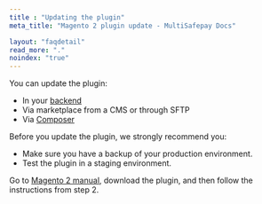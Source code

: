 ```yaml
---
title : "Updating the plugin"
meta_title: "Magento 2 plugin update - MultiSafepay Docs"

layout: "faqdetail"
read_more: "."
noindex: "true"
---
```


You can update the plugin:  

- In your [backend](/glossaries/multisafepay-glossary/#backend)
- Via marketplace from a CMS or through SFTP
- Via [Composer](https://getcomposer.org)

Before you update the plugin, we strongly recommend you:

* Make sure you have a backup of your production environment.
* Test the plugin in a staging environment.

Go to [Magento 2 manual](/payments/integrations/ecommerce-platforms/magento2/#manual), download the plugin, and then follow the instructions from step 2.


